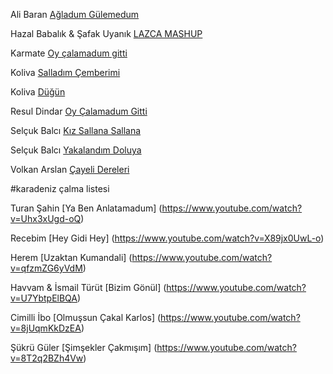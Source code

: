 Ali Baran [Ağladum Gülemedum](https://www.youtube.com/watch?v=NQ4fUDgevao)

Hazal Babalık & Şafak Uyanık [LAZCA MASHUP](https://www.youtube.com/watch?v=SZp-OERwFbQ)

Karmate [Oy çalamadum gitti](https://www.youtube.com/watch?v=t6hNicK_OdQ)

Koliva [Salladım Çemberimi](https://www.youtube.com/watch?v=ezclzFMObNY)

Koliva [Düğün](https://www.youtube.com/watch?v=8Bc06ekeqhg)

Resul Dindar [Oy Çalamadum Gitti](https://www.youtube.com/watch?v=t6hNicK_OdQ)

Selçuk Balcı [Kız Sallana Sallana](https://www.youtube.com/watch?v=Si8yuICGpHA)

Selçuk Balcı [Yakalandım Doluya](https://www.youtube.com/watch?v=SLTNrwctwNM)

Volkan Arslan [Çayeli Dereleri](https://www.youtube.com/watch?v=YxjR6so-BRw)

#karadeniz çalma listesi

Turan Şahin [Ya Ben Anlatamadum] (https://www.youtube.com/watch?v=Uhx3xUgd-oQ)

Recebim [Hey Gidi Hey] (https://www.youtube.com/watch?v=X89jx0UwL-o)

Herem [Uzaktan Kumandali] (https://www.youtube.com/watch?v=qfzmZG6yVdM)

Havvam & İsmail Türüt [Bizim Gönül] (https://www.youtube.com/watch?v=U7YbtpElBQA)

Cimilli İbo [Olmuşsun Çakal Karlos] (https://www.youtube.com/watch?v=8jUqmKkDzEA)

Şükrü Güler [Şimşekler Çakmışım] (https://www.youtube.com/watch?v=8T2q2BZh4Vw)
